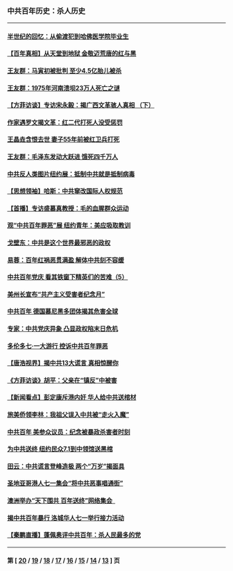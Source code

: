 ### 中共百年历史：杀人历史
---
#### [半世纪的回忆：从偷渡犯到哈佛医学院毕业生](../../pages/nf1176106/n13345328.md?11110430) 
#### [【百年真相】从天堂到地狱 金敬迈荒唐的红与黑](../../pages/nf1176106/n13336995.md?11110430) 
#### [王友群：马寅初被批判 至少4.5亿胎儿被杀](../../pages/nf1176106/n13260313.md?11110430) 
#### [王友群：1975年河南溃坝23万人死亡之谜](../../pages/nf1176106/n13231576.md?11110430) 
#### [【方菲访谈】专访宋永毅：揭广西文革骇人真相 （下）](../../pages/nf1176106/n13209074.md?11110430) 
#### [作家遇罗文揭文革：红二代打死人没受惩罚](../../pages/nf1176106/n13205254.md?11110430) 
#### [王晶垚含恨去世 妻子55年前被红卫兵打死](../../pages/nf1176106/n13203590.md?11110430) 
#### [王友群：毛泽东发动大跃进 饿死四千万人](../../pages/nf1176106/n13177158.md?11110430) 
#### [中共反人类图片纽约展：抵制中共就是抵制病毒](../../pages/nf1176106/n13115371.md?11110430) 
#### [【思想领袖】哈斯：中共窜改国际人权规范](../../pages/nf1176106/n13053647.md?11110430) 
#### [【首播】专访盛慕真教授：毛的血腥群众运动](../../pages/nf1176106/n13091782.md?11110430) 
#### [观“中共百年罪恶”展 纽约青年：美应吸取教训](../../pages/nf1176106/n13085246.md?11110430) 
#### [戈壁东：中共是这个世界最邪恶的政权](../../pages/nf1176106/n13085641.md?11110430) 
#### [易蓉：百年红祸恶贯满盈 解体中共刻不容缓](../../pages/nf1176106/n13084455.md?11110430) 
#### [中共百年党庆 看其铁窗下精英们的苦难（5）](../../pages/nf1176106/n13076766.md?11110430) 
#### [美州长宣布“共产主义受害者纪念月”](../../pages/nf1176106/n13074024.md?11110430) 
#### [中共百年 德国慕尼黑多团体揭其危害全球](../../pages/nf1176106/n13068873.md?11110430) 
#### [专家：中共党庆异象 凸显政权陷末日危机](../../pages/nf1176106/n13067084.md?11110430) 
#### [多伦多七·一大游行 控诉中共百年罪恶](../../pages/nf1176106/n13062043.md?11110430) 
#### [【唐浩视界】揭中共13大谎言 真相惊醒你](../../pages/nf1176106/n13065208.md?11110430) 
#### [《方菲访谈》胡平：父亲在“镇反”中被害](../../pages/nf1176106/n13064114.md?11110430) 
#### [【新闻看点】彭定康斥港内奸 华人给中共送棺材](../../pages/nf1176106/n13064230.md?11110430) 
#### [旅美侨领李林：我祖父误入中共被“走火入魔”](../../pages/nf1176106/n13062777.md?11110430) 
#### [中共百年 美参众议员：纪念被暴政杀害者时刻](../../pages/nf1176106/n13063735.md?11110430) 
#### [为中共送终 纽约民众7.1到中领馆送黑棺](../../pages/nf1176106/n13062573.md?11110430) 
#### [田云：中共谎言登峰造极 两个“万岁”揭面具](../../pages/nf1176106/n13062013.md?11110430) 
#### [圣地亚哥港人七一集会“将中共恶事唱通街”](../../pages/nf1176106/n13062681.md?11110430) 
#### [澳洲举办“天下围共 百年送终”网络集会  ](../../pages/nf1176106/n13054366.md?11110430) 
#### [揭中共百年暴行 洛城华人七一举行接力活动](../../pages/nf1176106/n13061979.md?11110430) 
#### [【秦鹏直播】蓬佩奥评中共百年：杀人民最多的党](../../pages/nf1176106/n13061736.md?11110430) 

---
#### 第 [ [20](./20.md?11110430) / [19](./19.md?11110430) / [18](./18.md?11110430) / [17](./17.md?11110430) / [16](./16.md?11110430) / [15](./15.md?11110430) / [14](./14.md?11110430) / [13](./13.md?11110430) ] 页
